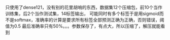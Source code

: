只使用了dense121，没有别的花里胡哨的东西，数据集12个压缩包，前10个当作训练集，后2个当作测试集，14标签输出，
可能同时有多个标签于是用sigmoid而不是softmax，准确率的计算是要求所有标签全部预测正确为正确，否则错误，阈值为0.5
最后准确率只有50%。。。参数保存了，有点大，所以压缩了，解压就能看到
